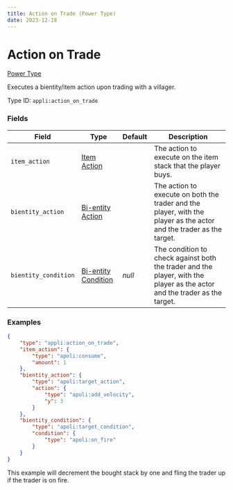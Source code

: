 ```yaml
---
title: Action on Trade (Power Type)
date: 2023-12-18
---
```


# Action on Trade

[Power Type](../power_types.md)

Executes a bientity/item action upon trading with a villager.

Type ID: `appli:action_on_trade`


### Fields

Field | Type | Default | Description
------|------|---------|-------------
`item_action` | [Item Action](https://origins.readthedocs.io/en/latest/types/item_action_types/) | | The action to execute on the item stack that the player buys.
`bientity_action` | [Bi-entity Action](https://origins.readthedocs.io/en/latest/types/bientity_action_types/) | | The action to execute on both the trader and the player, with the player as the actor and the trader as the target.
`bientity_condition` | [Bi-entity Condition](https://origins.readthedocs.io/en/latest/types/bientity_condition_types/) | _null_ | The condition to check against both the trader and the player, with the player as the actor and the trader as the target.


### Examples

```json
{
    "type": "appli:action_on_trade",
    "item_action": {
        "type": "apoli:consume",
        "amount": 1
    },
    "bientity_action": {
        "type": "apoli:target_action",
        "action": {
            "type": "apoli:add_velocity",
            "y": 3
        }
    },
    "bientity_condition": {
        "type": "apoli:target_condition",
        "condition": {
            "type": "apoli:on_fire"
        }
    }
}
```

This example will decrement the bought stack by one and fling the trader up if the trader is on fire.